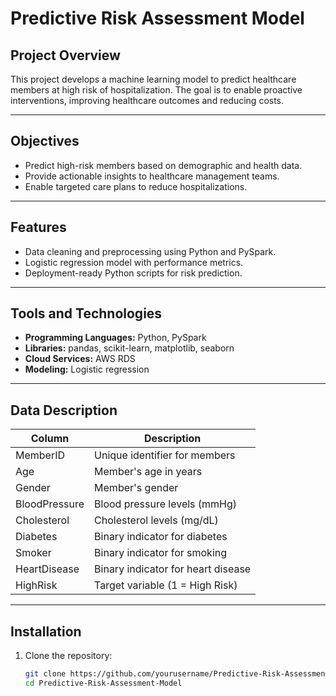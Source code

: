 # Predictive Risk Assessment Model

## Project Overview
This project develops a machine learning model to predict healthcare members at high risk of hospitalization. The goal is to enable proactive interventions, improving healthcare outcomes and reducing costs.

---

## Objectives
- Predict high-risk members based on demographic and health data.
- Provide actionable insights to healthcare management teams.
- Enable targeted care plans to reduce hospitalizations.

---

## Features
- Data cleaning and preprocessing using Python and PySpark.
- Logistic regression model with performance metrics.
- Deployment-ready Python scripts for risk prediction.

---

## Tools and Technologies
- **Programming Languages:** Python, PySpark
- **Libraries:** pandas, scikit-learn, matplotlib, seaborn
- **Cloud Services:** AWS RDS
- **Modeling:** Logistic regression

---

## Data Description
| Column         | Description                      |
|----------------|----------------------------------|
| MemberID       | Unique identifier for members    |
| Age            | Member's age in years           |
| Gender         | Member's gender                 |
| BloodPressure  | Blood pressure levels (mmHg)    |
| Cholesterol    | Cholesterol levels (mg/dL)      |
| Diabetes       | Binary indicator for diabetes   |
| Smoker         | Binary indicator for smoking    |
| HeartDisease   | Binary indicator for heart disease |
| HighRisk       | Target variable (1 = High Risk) |

---

## Installation
1. Clone the repository:
   ```bash
   git clone https://github.com/yourusername/Predictive-Risk-Assessment-Model.git
   cd Predictive-Risk-Assessment-Model

